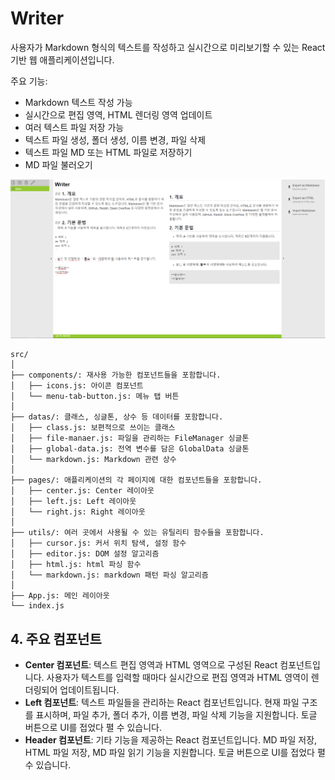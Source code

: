 # Writer
사용자가 Markdown 형식의 텍스트를 작성하고 실시간으로 미리보기할 수 있는 React기반 웹 애플리케이션입니다.

주요 기능:
- Markdown 텍스트 작성 가능
- 실시간으로 편집 영역, HTML 렌더링 영역 업데이트
- 여러 텍스트 파일 저장 가능
- 텍스트 파일 생성, 폴더 생성, 이름 변경, 파일 삭제
- 텍스트 파일 MD 또는 HTML 파일로 저장하기
- MD 파일 불러오기

![example](example.png)

```
src/
│
├── components/: 재사용 가능한 컴포넌트들을 포함합니다.
│   ├── icons.js: 아이콘 컴포넌트
│   └── menu-tab-button.js: 메뉴 탭 버튼
│
├── datas/: 클래스, 싱글톤, 상수 등 데이터를 포함합니다.
│   ├── class.js: 보편적으로 쓰이는 클래스
│   ├── file-manaer.js: 파일을 관리하는 FileManager 싱글톤
│   ├── global-data.js: 전역 변수를 담은 GlobalData 싱글톤
│   └── markdown.js: Markdown 관련 상수
│
├── pages/: 애플리케이션의 각 페이지에 대한 컴포넌트들을 포함합니다.
│   ├── center.js: Center 레이아웃
│   ├── left.js: Left 레이아웃
│   └── right.js: Right 레이아웃
│
├── utils/: 여러 곳에서 사용될 수 있는 유틸리티 함수들을 포함합니다.
│   ├── cursor.js: 커서 위치 탐색, 설정 함수
│   ├── editor.js: DOM 설정 알고리즘
│   ├── html.js: html 파싱 함수
│   └── markdown.js: markdown 패턴 파싱 알고리즘
│
├── App.js: 메인 레이아웃
└── index.js
```

## 4. 주요 컴포넌트
- **Center 컴포넌트**: 텍스트 편집 영역과 HTML 영역으로 구성된 React 컴포넌트입니다. 사용자가 텍스트를 입력할 때마다 실시간으로 편집 영역과 HTML 영역이 렌더링되어 업데이트됩니다.
- **Left 컴포넌트**: 텍스트 파일들을 관리하는 React 컴포넌트입니다. 현재 파일 구조를 표시하며, 파일 추가, 폴더 추가, 이름 변경, 파일 삭제 기능을 지원합니다. 토글 버튼으로 UI를 접었다 펼 수 있습니다.
- **Header 컴포넌트**: 기타 기능을 제공하는 React 컴포넌트입니다. MD 파일 저장, HTML 파일 저장, MD 파일 읽기 기능을 지원합니다. 토글 버튼으로 UI를 접었다 펼 수 있습니다.
